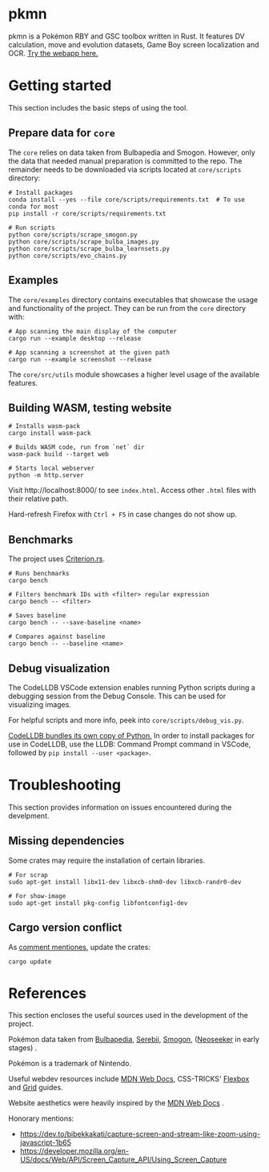 # pkmn

pkmn is a Pokémon RBY and GSC toolbox written in Rust.
It features DV calculation, move and evolution datasets, Game Boy screen localization and OCR. 
[Try the webapp here.](https://dudly01.github.io/pkmn/)

# Getting started

This section includes the basic steps of using the tool.

## Prepare data for `core`

The `core` relies on data taken from Bulbapedia and Smogon.
However, only the data that needed manual preparation is committed to the repo.
The remainder needs to be downloaded via scripts located at `core/scripts` directory:

```
# Install packages
conda install --yes --file core/scripts/requirements.txt  # To use conda for most
pip install -r core/scripts/requirements.txt

# Run scripts
python core/scripts/scrape_smogon.py
python core/scripts/scrape_bulba_images.py
python core/scripts/scrape_bulba_learnsets.py
python core/scripts/evo_chains.py
```

## Examples

The `core/examples` directory contains executables that showcase the usage and functionality of the project.
They can be run from the `core` directory with:

```
# App scanning the main display of the computer
cargo run --example desktop --release

# App scanning a screenshot at the given path
cargo run --example screenshot --release
```

The `core/src/utils` module showcases a higher level usage of the available features.

## Building WASM, testing website

```
# Installs wasm-pack
cargo install wasm-pack

# Builds WASM code, run from `net` dir
wasm-pack build --target web

# Starts local webserver
python -m http.server
```

Visit http://localhost:8000/ to see `index.html`.
Access other `.html` files with their relative path.

Hard-refresh Firefox with `Ctrl + F5` in case changes do not show up.

## Benchmarks

The project uses [Criterion.rs](https://github.com/bheisler/criterion.rs).

```
# Runs benchmarks
cargo bench

# Filters benchmark IDs with <filter> regular expression
cargo bench -- <filter>

# Saves baseline
cargo bench -- --save-baseline <name>

# Compares against baseline
cargo bench -- --baseline <name>
```

## Debug visualization

The CodeLLDB VSCode extension enables running Python scripts
during a debugging session from the Debug Console.
This can be used for visualizing images.

For helpful scripts and more info, peek into `core/scripts/debug_vis.py`.

[CodeLLDB bundles its own copy of Python.](https://github.com/vadimcn/codelldb/blob/master/MANUAL.md#installing-packages)
In order to install packages for use in CodeLLDB, use the 
LLDB: Command Prompt command in VSCode, followed by `pip install --user <package>`.


# Troubleshooting

This section provides information on issues encountered during the develpment.

## Missing dependencies

Some crates may require the installation of certain libraries.

```
# For scrap
sudo apt-get install libx11-dev libxcb-shm0-dev libxcb-randr0-dev

# For show-image
sudo apt-get install pkg-config libfontconfig1-dev
```

## Cargo version conflict

As [comment mentiones](https://github.com/serde-rs/json/issues/409#issuecomment-362696245), update the crates:
```
cargo update
```

# References

This section encloses the useful sources used in the development of the project.

Pokémon data taken from
[Bulbapedia](https://bulbapedia.bulbagarden.net/),
[Serebii](https://www.serebii.net/),
[Smogon](https://www.smogon.com/),
([Neoseeker](https://www.neoseeker.com/pokemon-red/faqs/2740069-pokemon-rb-save-state-hacking.html) in early stages) 
.

Pokémon is a trademark of Nintendo.

Useful webdev resources include 
[MDN Web Docs](https://developer.mozilla.org/),
CSS-TRICKS' 
[Flexbox](https://css-tricks.com/snippets/css/a-guide-to-flexbox/)
and 
[Grid](https://css-tricks.com/snippets/css/complete-guide-grid/)
guides.

Website aesthetics were heavily inspired by the 
[MDN Web Docs](https://developer.mozilla.org/)
.

Honorary mentions:
- https://dev.to/bibekkakati/capture-screen-and-stream-like-zoom-using-javascript-1b65
- https://developer.mozilla.org/en-US/docs/Web/API/Screen_Capture_API/Using_Screen_Capture
